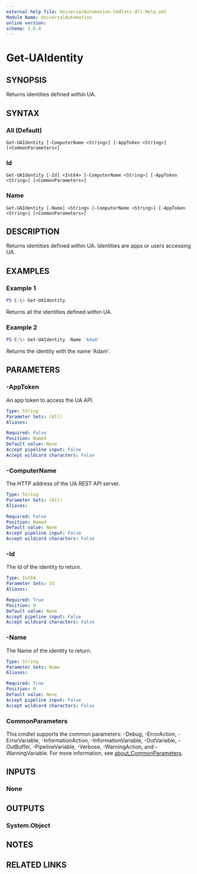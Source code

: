```yaml
---
external help file: UniversalAutomation.Cmdlets.dll-Help.xml
Module Name: UniversalAutomation
online version:
schema: 2.0.0
---
```


# Get-UAIdentity

## SYNOPSIS
Returns identities defined within UA. 

## SYNTAX

### All (Default)
```
Get-UAIdentity [-ComputerName <String>] [-AppToken <String>] [<CommonParameters>]
```

### Id
```
Get-UAIdentity [-Id] <Int64> [-ComputerName <String>] [-AppToken <String>] [<CommonParameters>]
```

### Name
```
Get-UAIdentity [-Name] <String> [-ComputerName <String>] [-AppToken <String>] [<CommonParameters>]
```

## DESCRIPTION
Returns identities defined within UA. Identities are apps or users accessing UA. 

## EXAMPLES

### Example 1
```powershell
PS C:\> Get-UAIdentity 
```

Returns all the identities defined within UA. 

### Example 2
```powershell
PS C:\> Get-UAIdentity -Name 'Adam'
```

Returns the identity with the name 'Adam'.

## PARAMETERS

### -AppToken
An app token to access the UA API. 

```yaml
Type: String
Parameter Sets: (All)
Aliases:

Required: False
Position: Named
Default value: None
Accept pipeline input: False
Accept wildcard characters: False
```

### -ComputerName
The HTTP address of the UA REST API server.

```yaml
Type: String
Parameter Sets: (All)
Aliases:

Required: False
Position: Named
Default value: None
Accept pipeline input: False
Accept wildcard characters: False
```

### -Id
The Id of the identity to return.

```yaml
Type: Int64
Parameter Sets: Id
Aliases:

Required: True
Position: 0
Default value: None
Accept pipeline input: False
Accept wildcard characters: False
```

### -Name
The Name of the identity to return.

```yaml
Type: String
Parameter Sets: Name
Aliases:

Required: True
Position: 0
Default value: None
Accept pipeline input: False
Accept wildcard characters: False
```

### CommonParameters
This cmdlet supports the common parameters: -Debug, -ErrorAction, -ErrorVariable, -InformationAction, -InformationVariable, -OutVariable, -OutBuffer, -PipelineVariable, -Verbose, -WarningAction, and -WarningVariable. For more information, see [about_CommonParameters](http://go.microsoft.com/fwlink/?LinkID=113216).

## INPUTS

### None

## OUTPUTS

### System.Object
## NOTES

## RELATED LINKS
